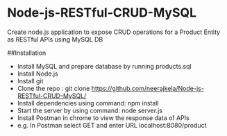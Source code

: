 # Node-js-RESTful-CRUD-MySQL
Create node.js application to expose CRUD operations for a Product Entity as RESTful APIs using MySQL DB



##Installation
* Install MySQL and prepare database by running products.sql
* Install Node.js
* Install git
* Clone the repo : git clone  https://github.com/neerajkela/Node-js-RESTful-CRUD-MySQL/
* Install dependencies using command: npm install  
* Start the server by using command: node server.js
* Install Postman in chrome to view the response data of APIs
* e.g. In Postman select GET and enter URL localhost:8080/product  
